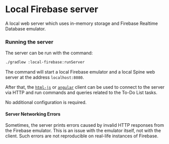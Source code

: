 # Local Firebase server

A local web server which uses in-memory storage and Firebase Realtime Database emulator.

### Running the server
The server can be run with the command:
```bash
./gradlew :local-firebase:runServer
```

The command will start a local Firebase emulator and a local Spine web server at the address 
`localhost:8080`.

After that, the [`html-js`](../../client/html-js) or [`angular`](../../client/angular) client can 
be used to connect to the server via HTTP and run commands and queries related to the To-Do List 
tasks.

No additional configuration is required.

#### Server Networking Errors

Sometimes, the server prints errors caused by invalid HTTP responses from the Firebase emulator.
This is an issue with the emulator itself, not with the client. Such errors are not reproducible on
real-life instances of Firebase.
